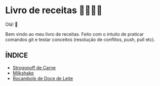 # Livro de receitas :man_cook::bookmark_tabs::shallow_pan_of_food:



Olá! :wave:

Bem vindo ao meu livro de receitas. Feito com o intuito de praticar comandos git e testar conceitos (resolução de conflitos, push, pull etc).

## ÍNDICE

- [Strogonoff de Carne](./receitas/strogonoff.md)
- [Milkshake](./receitas/milkshake.md)
- [Rocambole de Doce de Leite](./receitas/rocambole.md)